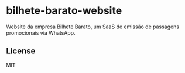# bilhete-barato-website

Website da empresa Bilhete Barato, um SaaS de emissão de passagens promocionais via WhatsApp.

## License 

MIT